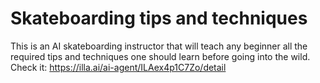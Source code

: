 # Skateboarding tips and techniques
This is an AI skateboarding instructor that will teach any beginner all the required tips and techniques one should learn before going into the wild.
Check it: https://illa.ai/ai-agent/ILAex4p1C7Zo/detail
